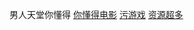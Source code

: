 <html>
  <p>男人天堂你懂得
      <a href="https://www.bilibili.com">你懂得电影</a>
      <a href="https://www.4399.com">污游戏</a>
      <a href="https://www.7k7k.com">资源超多</a>
   </p>
